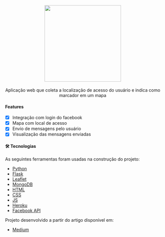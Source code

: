 <h1 align="center"><img src="https://github.com/manuhon99/app_python/blob/main/static/logo.png" width="248"/></h1>
<p align="center">Aplicação web que coleta a localização de acesso do usuário e indica como marcador em um mapa</p>

#### Features
- [x] Integração com login do facebook
- [x] Mapa com local de acesso
- [x] Envio de mensagens pelo usuário
- [x] Visualização das mensagens enviadas

#### 🛠 Tecnologias
As seguintes ferramentas foram usadas na construção do projeto:
- [Python](https://www.python.org/)
- [Flask](https://flask.palletsprojects.com/en/1.1.x/)
- [Leaflet](https://leafletjs.com/)
- [MongoDB](https://www.mongodb.com/cloud/atlas/lp/try2?utm_source=google&utm_campaign=gs_americas_brazil_search_core_brand_atlas_desktop&utm_term=mongodb&utm_medium=cpc_paid_search&utm_ad=e&utm_ad_campaign_id=12212624308&gclid=Cj0KCQiA7NKBBhDBARIsAHbXCB5pov6RVkpsypmp_Xpf2q3sTzJQKSO_oGH5M-G8KI3cDAgAubnU1gkaAtwHEALw_wcB)
- [HTML](https://developer.mozilla.org/pt-BR/docs/Web/HTML)
- [CSS](https://www.w3schools.com/css/)
- [JS](https://developer.mozilla.org/pt-BR/docs/Web/JavaScript)
- [Heroku](https://devcenter.heroku.com/categories/reference)
- [Facebook API](https://developers.facebook.com/?locale=pt_BR) </br>

Projeto desenvolvido a partir do artigo disponível em:
- [Medium](https://medium.com/como-programar-em-1-dia/como-fazer-um-app-em-1-dia-2572dfd1919a)


